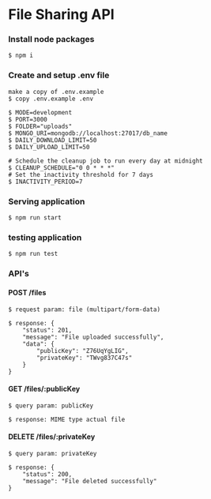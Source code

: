 # File Sharing API

### Install node packages

```
$ npm i
```

### Create and setup .env file

```
make a copy of .env.example
$ copy .env.example .env

$ MODE=development
$ PORT=3000
$ FOLDER="uploads"
$ MONGO_URI=mongodb://localhost:27017/db_name
$ DAILY_DOWNLOAD_LIMIT=50
$ DAILY_UPLOAD_LIMIT=50

# Schedule the cleanup job to run every day at midnight
$ CLEANUP_SCHEDULE="0 0 * * *"
# Set the inactivity threshold for 7 days
$ INACTIVITY_PERIOD=7
```

### Serving application
```
$ npm run start
```

### testing application
```
$ npm run test
```

### API's

#### POST /files​
```
$ request param: file (​multipart/form-data)

$ response: {
    "status": 201,
    "message": "File uploaded successfully",
    "data": {
        "publicKey": "Z76UqYgLIG",
        "privateKey": "TWvg837C47s"
    }
}
```
#### ​GET /files/:publicKey​
```
$ query param: publicKey​ 

$ response: MIME type actual file
```
#### DELETE /files/:privateKey​
```
$ query param: privateKey​ 

$ response: {
    "status": 200,
    "message": "File deleted successfully"
}
```